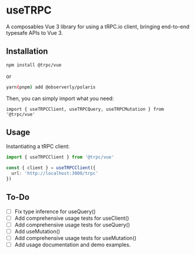 # useTRPC

A composables Vue 3 library for using a tRPC.io client, bringing end-to-end typesafe APIs to Vue 3.

## Installation

```bash
npm install @trpc/vue
```

or

```bash
yarn(pnpm) add @observerly/polaris
```

Then, you can simply import what you need:

```
import { useTRPCClient, useTRPCQuery, useTRPCMutation } from '@trpc/vue'
```

## Usage

Instantiating a tRPC client:

```ts
import { useTRPCClient } from '@trpc/vue'

const { client } = useTRPCClient({
  url: 'http://localhost:3000/trpc'
})
```

## To-Do

- [ ] Fix type inference for useQuery()
- [ ] Add comprehensive usage tests for useClient()
- [ ] Add comprehensive usage tests for useQuery()
- [ ] Add useMutation()
- [ ] Add comprehensive usage tests for useMutation()
- [ ] Add usage documentation and demo examples.
